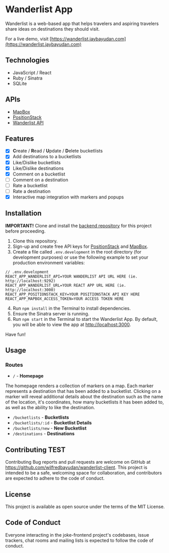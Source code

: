 # Wanderlist App

Wanderlist is a web-based app that helps travelers and aspiring travelers share ideas on destinations they should visit.

For a live demo, visit [https://wanderlist.jaybayudan.com](https://wanderlist.jaybayudan.com)

## Technologies
* JavaScript / React
* Ruby / Sinatra
* SQLite 

## APIs
* [MapBox](https://www.mapbox.com/)
* [PositionStack](https://positionstack.com/)
* [Wanderlist API](https://github.com/wilfredbayudan/wanderlist-server)

## Features
- [x] **C**reate / **R**ead / **U**pdate / **D**elete bucketlists
- [x] Add destinations to a bucketlists
- [x] Like/Dislike bucketlists
- [x] Like/Dislike destinations
- [x] Comment on a bucketlist
- [ ] Comment on a destination
- [ ] Rate a bucketlist
- [ ] Rate a destination
- [x] Interactive map integration with markers and popups

## Installation
**IMPORTANT!** Clone and install the [backend repository](https://github.com/wilfredbayudan/wanderlist-server) for this project before proceeding.
1. Clone this repository.
2. Sign-up and create free API keys for [PositionStack](https://positionstack.com/) and [MapBox](https://www.mapbox.com/).
3. Create a file called `.env.development` in the root directory (for development purposes) or use the following example to set your production environment variables:

```
// .env.development
REACT_APP_WANDERLIST_API=YOUR WANDERLIST API URL HERE (ie. http://localhost:9292)
REACT_APP_WANDERLIST_URL=YOUR REACT APP URL HERE (ie. http://localhost:3000)
REACT_APP_POSITIONSTACK_KEY=YOUR POSITIONSTACK API KEY HERE
REACT_APP_MAPBOX_ACCESS_TOKEN=YOUR ACCESS TOKEN HERE
```
4. Run `npm install` in the Terminal to install dependencies.
5. Ensure the Sinatra server is running.
6. Run `npm start` in the Terminal to start the Wanderlist App. By default, you will be able to view the app at [http://localhost:3000](http://localhost:3000). 

Have fun!

## Usage

### Routes
* `/` - **Homepage**

The homepage renders a collection of markers on a map. Each marker represents a destination that has been added to a bucketlist. Clicking on a marker will reveal additional details about the destination such as the name of the location, it's coordinates, how many bucketlists it has been added to, as well as the ability to like the destination.
* `/bucketlists` - **Bucketlists**
* `/bucketlists/:id` - **Bucketlist Details**
* `/bucketlists/new` - **New Bucketlist**
* `/destinations` - **Destinations**

## Contributing TEST

Contributing Bug reports and pull requests are welcome on GitHub at https://github.com/wilfredbayudan/wanderlist-client. This project is intended to be a safe, welcoming space for collaboration, and contributors are expected to adhere to the code of conduct.

## License

This project is available as open source under the terms of the MIT License.

## Code of Conduct

Everyone interacting in the joke-frontend project's codebases, issue trackers, chat rooms and mailing lists is expected to follow the code of conduct.